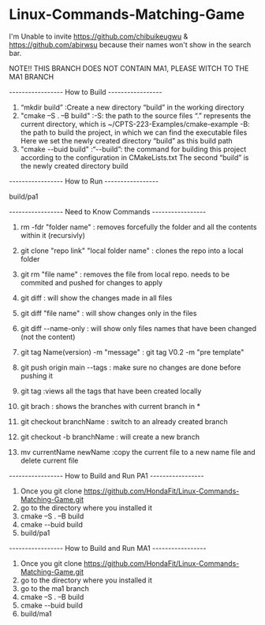 # Linux-Commands-Matching-Game

I'm Unable to invite https://github.com/chibuikeugwu & https://github.com/abirwsu because their names won't show in the search bar. 

NOTE!! THIS BRANCH DOES NOT CONTAIN MA1, PLEASE WITCH TO THE MA1 BRANCH

----------------- How to Build -----------------
1) “mkdir build”        :Create a new directory “build” in the working directory
2) "cmake –S . –B build" :-S: the path to the source files “.” represents the current directory, which is ~/CPTS-223-Examples/cmake-example -B: the path to build the project, in which we can find the executable files Here we set the newly created directory “build” as this build path
3) "cmake --buid build"  :“--build”: the command for building this project according to the configuration in CMakeLists.txt The second “build” is the newly created directory build

----------------- How to Run -----------------

build/pa1

----------------- Need to Know Commands -----------------

1) rm -fdr "folder name"    : removes forcefully the folder and all the contents within it (recursivly)
2) git clone "repo link" "local folder name"    : clones the repo into a local folder
3) git rm "file name"   : removes the file from local repo. needs to be commited and pushed for changes to apply 
4) git diff     :   will show the changes made in all files
5) git diff "file name"     : will show changes only in the files
6) git diff --name-only     : will show only files names that have been changed (not the content)

7) git tag Name(version) -m "message"    : git tag V0.2 -m "pre template"
8) git push origin main --tags      : make sure no changes are done before pushing it
9) git tag      :views all the tags that have been created locally

10) git brach   : shows the branches with current branch in *
11) git checkout branchName : switch to an already created branch
12) git checkout -b branchName  : will create a new branch

13) mv currentName newName  :copy the current file to a new name file and delete current file


----------------- How to Build and Run PA1 -----------------
1) Once you git clone https://github.com/HondaFit/Linux-Commands-Matching-Game.git
2) go to the directory where you installed it 
3) cmake –S . –B build
4) cmake --buid build
5) build/pa1



----------------- How to Build and Run MA1 -----------------
1) Once you git clone https://github.com/HondaFit/Linux-Commands-Matching-Game.git
2) go to the directory where you installed it 
3) go to the ma1 branch
4) cmake –S . –B build
5) cmake --buid build
6) build/ma1